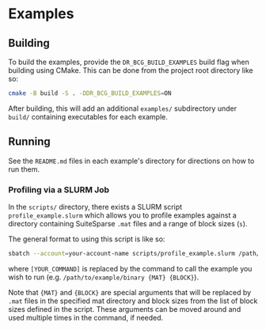 # Examples

## Building

To build the examples, provide the `DR_BCG_BUILD_EXAMPLES` build flag when building using CMake. This can be done from the project root directory like so:

```bash
cmake -B build -S . -DDR_BCG_BUILD_EXAMPLES=ON
```

After building, this will add an additional `examples/` subdirectory under `build/` containing executables for each example.

## Running

See the `README.md` files in each example's directory for directions on how to run them.

### Profiling via a SLURM Job

In the `scripts/` directory, there exists a SLURM script `profile_example.slurm` which allows you to profile examples against a directory containing SuiteSparse `.mat` files and a range of block sizes (`s`).

The general format to using this script is like so:

```bash
sbatch --account=your-account-name scripts/profile_example.slurm /path/to/mat/directory [YOUR_COMMAND]
```

where `[YOUR_COMMAND]` is replaced by the command to call the example you wish to run (e.g. `/path/to/example/binary {MAT} {BLOCK}`).

Note that `{MAT}` and `{BLOCK}` are special arguments that will be replaced by `.mat` files in the specified mat directory and block sizes from the list of block sizes defined in the script. These arguments can be moved around and used multiple times in the command, if needed.
